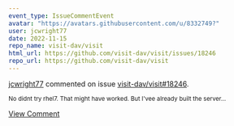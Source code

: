 ```yaml
---
event_type: IssueCommentEvent
avatar: "https://avatars.githubusercontent.com/u/8332749?"
user: jcwright77
date: 2022-11-15
repo_name: visit-dav/visit
html_url: https://github.com/visit-dav/visit/issues/18246
repo_url: https://github.com/visit-dav/visit
---
```


<a href='https://github.com/jcwright77' target='_blank'>jcwright77</a> commented on issue <a href='https://github.com/visit-dav/visit/issues/18246' target='_blank'>visit-dav/visit#18246</a>.

<small>No didnt try rhel7. That might have worked. But I'vee already built the server...</small>

<a href='https://github.com/visit-dav/visit/issues/18246' target='_blank'>View Comment</a>